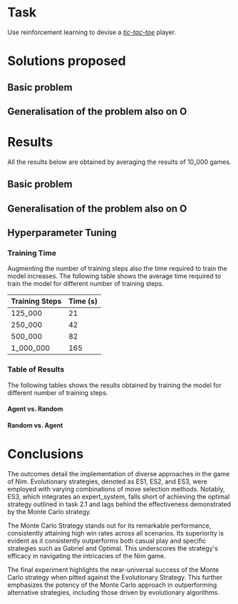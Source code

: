 # Task

Use reinforcement learning to devise a [*tic-tac-toe*](https://en.wikipedia.org/wiki/Tic-tac-toe) player.

# Solutions proposed

## Basic problem 

## Generalisation of the problem also on O 



# Results

All the results below are obtained by averaging the results of 10_000 games. 

## Basic problem



## Generalisation of the problem also on O

## Hyperparameter Tuning 




### Training Time 

Augmenting the number of training steps also the time required to train the model increases. The following table shows the average time required to train the model for different number of training steps.

| Training Steps | Time (s) |
|----------------|----------|
| 125_000            | 21      |
| 250_000           | 42      |
| 500_000          | 82     |
| 1_000_000         | 165    |

### Table of Results

The following tables shows the results obtained by training the model for different number of training steps.

#### Agent vs. Random



#### Random vs. Agent




# Conclusions
The outcomes detail the implementation of diverse approaches in the game of Nim. Evolutionary strategies, denoted as ES1, ES2, and ES3, were employed with varying combinations of move selection methods. Notably, ES3, which integrates an expert_system, falls short of achieving the optimal strategy outlined in task 2.1 and lags behind the effectiveness demonstrated by the Monte Carlo strategy.

The Monte Carlo Strategy stands out for its remarkable performance, consistently attaining high win rates across all scenarios. Its superiority is evident as it consistently outperforms both casual play and specific strategies such as Gabriel and Optimal. This underscores the strategy's efficacy in navigating the intricacies of the Nim game.

The final experiment highlights the near-universal success of the Monte Carlo strategy when pitted against the Evolutionary Strategy. This further emphasizes the potency of the Monte Carlo approach in outperforming alternative strategies, including those driven by evolutionary algorithms.
